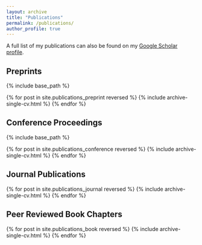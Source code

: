 ```yaml
---
layout: archive
title: "Publications"
permalink: /publications/
author_profile: true
---
```


A full list of my publications can also be found on my [Google Scholar profile](https://scholar.google.com/citations?user=pDMnGloAAAAJ).


Preprints
---
{% include base_path %}

{% for post in site.publications_preprint reversed %}
  {% include archive-single-cv.html %}
{% endfor %}

Conference Proceedings
---
{% include base_path %}

{% for post in site.publications_conference reversed %}
  {% include archive-single-cv.html %}
{% endfor %}

Journal Publications
---

{% for post in site.publications_journal reversed %}
  {% include archive-single-cv.html %}
{% endfor %}

Peer Reviewed Book Chapters
---

{% for post in site.publications_book reversed %}
  {% include archive-single-cv.html %}
{% endfor %}

<!-- Theses
---
{% for post in site.publications_thesis reversed %}
  {% include archive-single.html %}
{% endfor %} -->